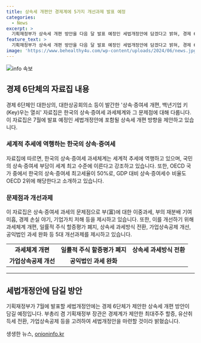 ```yaml
---
title: 상속세 개편안 경제계에 5가지 개선과제 발표 예정
categories:
  - News
excerpt: >
  기획재정부가 상속세 개편 방안을 다음 달 발표 예정인 세법개정안에 담겠다고 밝혀, 경제 6단체인 대한상의 등이 상속·증여세 개편, 백년기업 키(Key)우는 열쇠라는 자료집을 공동으로 발간했다. 이 자료집은 우리나라 상속·증여세 과세체계의 문제점과 해결 방안을 소개했는데, 주요 개선과제로 △과세체계 개편 △일률적 주식 할증평가 폐지 등을 제시했다. 또한, 과도한 세율을 인하하고 중·장기적으로는 상속·증여세를 폐지한 뒤 자본이득세로 전환해야 한다고 주장했다. 
feature_text: >
  기획재정부가 상속세 개편 방안을 다음 달 발표 예정인 세법개정안에 담겠다고 밝혀, 경제 6단체인 대한상의 등이 상속·증여세 개편, 백년기업 키(Key)우는 열쇠라는 자료집을 공동으로 발간했다. 이 자료집은 우리나라 상속·증여세 과세체계의 문제점과 해결 방안을 소개했는데, 주요 개선과제로 △과세체계 개편 △일률적 주식 할증평가 폐지 등을 제시했다. 또한, 과도한 세율을 인하하고 중·장기적으로는 상속·증여세를 폐지한 뒤 자본이득세로 전환해야 한다고 주장했다. 
image: 'https://www.behealthy4u.com/wp-content/uploads/2024/06/news.jpg'
---
```


<p><img src="https://www.behealthy4u.com/wp-content/uploads/2024/06/news.jpg" alt="info 속보" /></p>

<h2 data-ke-size="size26">경제 6단체의 자료집 내용</h2>

<p data-ke-size="size16">경제 6단체인 대한상의, 대한상공회의소 등이 발간한 '상속·증여세 개편, 백년기업 키(Key)우는 열쇠' 자료집은 한국의 상속·증여세 과세체계와 그 문제점에 대해 다룹니다. 이 자료집은 7월에 발표 예정인 세법개정안에 포함될 상속세 개편 방향을 제안하고 있습니다.</p>

<h3>세계적 추세에 역행하는 한국의 상속·증여세</h3>

<p data-ke-size="size16">자료집에 따르면, 한국의 상속·증여세 과세체계는 세계적 추세에 역행하고 있으며, 국민의 상속·증여세 부담이 세계 최고 수준에 이른다고 강조하고 있습니다. 또한, OECD 국가 중에서 한국의 상속·증여세 최고세율이 50%로, GDP 대비 상속·증여세수 비율도 OECD 2위에 해당한다고 소개하고 있습니다.</p>

<h3>문제점과 개선과제</h3>

<p data-ke-size="size16">이 자료집은 상속·증여세 과세의 문제점으로 부(富)에 대한 이중과세, 부의 재분배 기여 미흡, 경제 손실 야기, 기업가치 저해 등을 제시하고 있습니다. 또한, 이를 개선하기 위해 과세체계 개편, 일률적 주식 할증평가 폐지, 상속세 과세방식 전환, 가업상속공제 개선, 공익법인 과세 완화 등 5대 개선과제를 제시하고 있습니다.</p>

<table>
    <tr>
        <td style="text-align: center; height: 17px;"><b>과세체계 개편</b></td>
        <td style="text-align: center; height: 17px;"><b>일률적 주식 할증평가 폐지</b></td>
        <td style="text-align: center; height: 17px;"><b>상속세 과세방식 전환</b></td>
    </tr>
    <tr>
        <td style="text-align: center; height: 17px;"><b>가업상속공제 개선</b></td>
        <td style="text-align: center; height: 17px;"><b>공익법인 과세 완화</b></td>
        <td style="text-align: center; height: 17px;"><b></b></td>
    </tr>
</table>

<hr>

<h2 data-ke-size="size26">세법개정안에 담길 방안</h2>

<p data-ke-size="size16">기획재정부가 7월에 발표할 세법개정안에는 경제 6단체가 제안한 상속세 개편 방안이 담길 예정입니다. 부총리 겸 기획재정부 장관은 경제계가 제안한 최대주주 할증, 유산취득세 전환, 가업상속공제 등을 고려하여 세법개정안을 마련할 것이라 밝혔습니다.</p>
생생한 뉴스, <a href="https://onioninfo.kr" rel="dofollow">onioninfo.kr</a>


